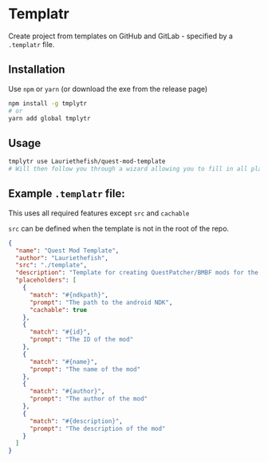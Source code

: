 # Templatr

Create project from templates on GitHub and GitLab - specified by a `.templatr` file.

## Installation

Use `npm` or `yarn` (or download the exe from the release page)

```bash
npm install -g tmplytr
# or
yarn add global tmplytr
```

## Usage

```bash
tmplytr use Lauriethefish/quest-mod-template
# Will then follow you through a wizard allowing you to fill in all placeholders.
```

## Example `.templatr` file:

This uses all required features except `src` and `cachable`

`src` can be defined when the template is not in the root of the repo.

```json
{
  "name": "Quest Mod Template",
  "author": "Lauriethefish",
  "src": "./template",
  "description": "Template for creating QuestPatcher/BMBF mods for the Oculus Quest.",
  "placeholders": [
    {
      "match": "#{ndkpath}",
      "prompt": "The path to the android NDK",
      "cachable": true
    },
    {
      "match": "#{id}",
      "prompt": "The ID of the mod"
    },
    {
      "match": "#{name}",
      "prompt": "The name of the mod"
    },
    {
      "match": "#{author}",
      "prompt": "The author of the mod"
    },
    {
      "match": "#{description}",
      "prompt": "The description of the mod"
    }
  ]
}

```


